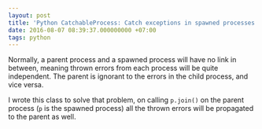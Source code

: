 ```yaml
---
layout: post
title: 'Python CatchableProcess: Catch exceptions in spawned processes'
date: 2016-08-07 08:39:37.000000000 +07:00
tags: python
---
```

Normally, a parent process and a spawned process will have no link in between, meaning thrown errors from each process will be quite independent. The parent is ignorant to the errors in the child process, and vice versa. 

I wrote this class to solve that problem, on calling `p.join()` on the parent process (`p` is the spawned process) all the thrown errors will be propagated to the parent as well.

<script src="https://gist.github.com/phizaz/dc45756db1197cee83bbdfa964a1b46a.js"></script>
